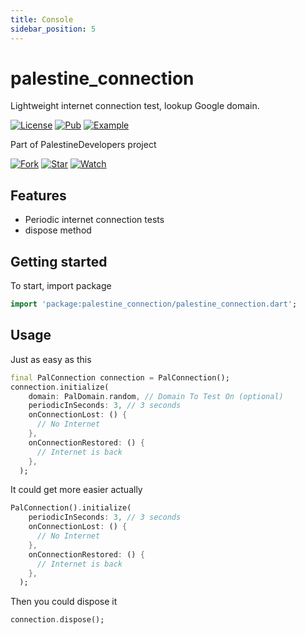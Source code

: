 ```yaml
---
title: Console
sidebar_position: 5
---
```


# palestine_connection

Lightweight internet connection test, lookup Google domain.

[![License](https://img.shields.io/github/license/msayed-net/PalestineDevelopers)](https://github.com/msayed-net/PalestineDevelopers)
[![Pub](https://img.shields.io/badge/Palestine%20Connection-pub-blue)](https://pub.dev/packages/palestine_connection)
[![Example](https://img.shields.io/badge/Example-Ex-success)](https://pub.dev/packages/palestine_connection/example)

Part of PalestineDevelopers project

[![Fork](https://img.shields.io/github/forks/msayed-net/PalestineDevelopers?style=social)](https://github.com/msayed-net/PalestineDevelopers)
[![Star](https://img.shields.io/github/stars/msayed-net/PalestineDevelopers?style=social)](https://github.com/msayed-net/PalestineDevelopers)
[![Watch](https://img.shields.io/github/watchers/msayed-net/PalestineDevelopers?style=social)](https://github.com/msayed-net/PalestineDevelopers)  

## Features

* Periodic internet connection tests
* dispose method

## Getting started

To start, import package

```dart
import 'package:palestine_connection/palestine_connection.dart';
```

## Usage

Just as easy as this

```dart
final PalConnection connection = PalConnection();
connection.initialize(
    domain: PalDomain.random, // Domain To Test On (optional)
    periodicInSeconds: 3, // 3 seconds
    onConnectionLost: () {
      // No Internet
    },
    onConnectionRestored: () {
      // Internet is back
    },
  );
```

It could get more easier actually

```dart
PalConnection().initialize(
    periodicInSeconds: 3, // 3 seconds
    onConnectionLost: () {
      // No Internet
    },
    onConnectionRestored: () {
      // Internet is back
    },
  );
```

Then you could dispose it

```dart
connection.dispose();
```
